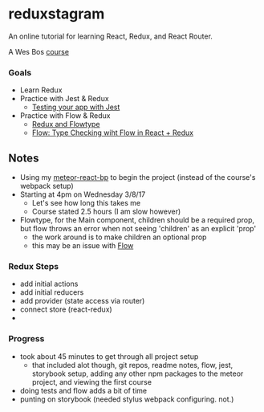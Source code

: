 # reduxstagram
An online tutorial for learning React, Redux, and React Router.

A Wes Bos [course](https://learnredux.com/account/access/58c06f62a811657a91a60dde)

### Goals
* Learn Redux
* Practice with Jest & Redux
  - [Testing your app with Jest](http://academy.plot.ly/react/6-testing/)
* Practice with Flow & Redux
  - [Redux and Flowtype](https://medium.com/@cdebotton/redux-and-flowtype-69ff1dd09036#.evfqvps8d)
  - [Flow: Type Checking wiht Flow in React + Redux](https://www.robinwieruch.de/the-soundcloud-client-in-react-redux-flow/)

## Notes
* Using my [meteor-react-bp](https://github.com/stevenjmarsh/meteor-react-bp) to begin the project (instead of the course's webpack setup)
* Starting at 4pm on Wednesday 3/8/17
  - Let's see how long this takes me
  - Course stated 2.5 hours (I am slow however)
* Flowtype, for the Main component, children should be a required prop, but flow throws an error when not seeing 'children' as an explicit 'prop'
    - the work around is to make children an optional prop
    - this may be an issue with [Flow](https://github.com/facebook/flow/issues/1964)
### Redux Steps
* add initial actions
* add initial reducers
* add provider (state access via router)
* connect store (react-redux)
* 

### Progress
* took about 45 minutes to get through all project setup
    - that included alot though, git repos, readme notes, flow, jest, storybook setup, adding any other npm packages to the meteor project, and viewing the first course
* doing tests and flow adds a bit of time
* punting on storybook (needed stylus webpack configuring. not.) 
